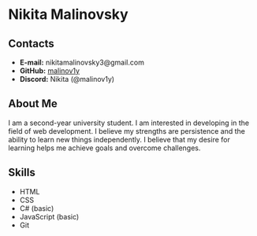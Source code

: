 # Nikita Malinovsky

## Contacts

-   **E-mail:** nikitamalinovsky3\@gmail.com
-   **GitHub:** [malinov1y](https://github.com/malinov1y)
-   **Discord:** Nikita (@malinov1y)

## About Me

I am a second-year university student. I am interested in developing in the field of web development. I believe my strengths are persistence and the ability to learn new things independently. I believe that my desire for learning helps me achieve goals and overcome challenges.

## Skills

-   HTML
-   CSS
-   C# (basic)
-   JavaScript (basic)
-   Git
